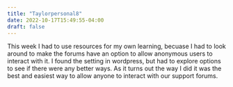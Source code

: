 ```yaml
---
title: "Taylorpersonal8"
date: 2022-10-17T15:49:55-04:00
draft: false
---
```


<html>
<body>
<p>This week I had to use resources for my own learning, becuase I had to look around to make the forums have an option to allow anonymous users to interact with it. I found the setting in wordpress, but had to explore options to see if there were any better ways. As it turns out the way I did it was the best and easiest way to allow anyone to interact with our support forums.</p>
</body>
</html>